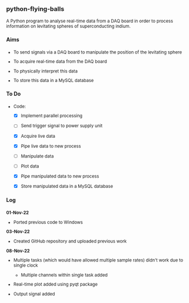 ### python-flying-balls
<sub>
  A Python program to analyse real-time data from a DAQ board in order to process information on levitating spheres of superconducting indium.


</sub>

#### Aims
<sub>

 * To send signals via a DAQ board to manipulate the position of the levitating sphere

 * To acquire real-time data from the DAQ board

 * To physically interpret this data

 * To store this data in a MySQL database


</sub>

#### To Do
<sub>

 * Code:

   - [X] Implement parallel processing
   - [ ] Send trigger signal to power supply unit
   - [X] Acquire live data
   - [X] Pipe live data to new process
   - [ ] Manipulate data
   - [ ] Plot data
   - [X] Pipe manipulated data to new process
   - [X] Store manipulated data in a MySQL database


</sub>

#### Log
<sub>

 **01-Nov-22**

 * Ported previous code to Windows

 **03-Nov-22**

  * Created GitHub repository and uploaded previous work

 **08-Nov-22**

 * Multiple tasks (which would have allowed multiple sample rates) didn't work due to single clock

   * Multiple channels within single task added

 * Real-time plot added using pyqt package

 * Output signal added

</sub>